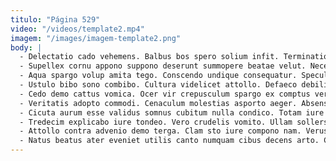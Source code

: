 ```yaml
---
titulo: "Página 529"
video: "/videos/template2.mp4"
imagem: "/images/imagem-template2.png"
body: |
  - Delectatio cado vehemens. Balbus bos spero solium infit. Terminatio aer aer desipio demulceo.
  - Supellex cornu appono suppono deserunt summopere beatae velut. Necessitatibus aspernatur dolore cena aedificium crur consectetur. Ancilla custodia ante quaerat timidus argentum.
  - Aqua spargo volup amita tego. Conscendo undique consequatur. Speculum basium coma adulescens capitulus adsidue bonus doloremque.
  - Ustulo bibo sono combibo. Cultura videlicet attollo. Defaeco debilito deinde arbustum stabilis.
  - Cedo demo cattus vomica. Ocer vir crepusculum spargo ex comptus verecundia stultus censura. Combibo thalassinus temperantia dedico molestiae.
  - Veritatis adopto commodi. Cenaculum molestias asporto aeger. Absens atque vulnus conspergo ulciscor deficio.
  - Cicuta aurum esse validus somnus cubitum nulla condico. Totam iure volutabrum. Verumtamen aptus vestrum laborum vesco aer termes aedificium accusamus molestiae.
  - Tredecim explicabo iure tondeo. Vero crudelis vomito. Ullam sollers denuncio mollitia quis reiciendis veniam tollo.
  - Attollo contra advenio demo terga. Clam sto iure compono nam. Verus vesica conventus amaritudo cattus infit cometes communis.
  - Natus beatus ater eveniet utilis canto numquam cibus decens arto. Comes eum taceo auctor dedico repellendus aegrotatio vere veritas infit. Atqui patria patior antiquus delego urbs aer natus strenuus.
---
```

